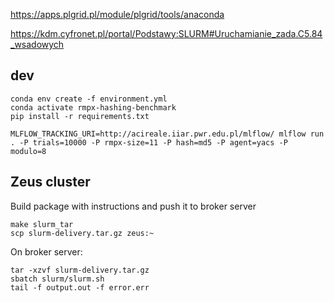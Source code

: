 https://apps.plgrid.pl/module/plgrid/tools/anaconda


https://kdm.cyfronet.pl/portal/Podstawy:SLURM#Uruchamianie_zada.C5.84_wsadowych


## dev

    conda env create -f environment.yml
    conda activate rmpx-hashing-benchmark
    pip install -r requirements.txt

    MLFLOW_TRACKING_URI=http://acireale.iiar.pwr.edu.pl/mlflow/ mlflow run . -P trials=10000 -P rmpx-size=11 -P hash=md5 -P agent=yacs -P modulo=8

## Zeus cluster

Build package with instructions and push it to broker server
    
    make slurm_tar
    scp slurm-delivery.tar.gz zeus:~

On broker server:

    tar -xzvf slurm-delivery.tar.gz
    sbatch slurm/slurm.sh
    tail -f output.out -f error.err
